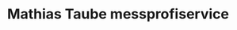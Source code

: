 ---
title: "Mathias Taube messprofiservice"
url: /bad-wurzach/mathias-taube-messprofiservice/
shop: Werkzeuge
---